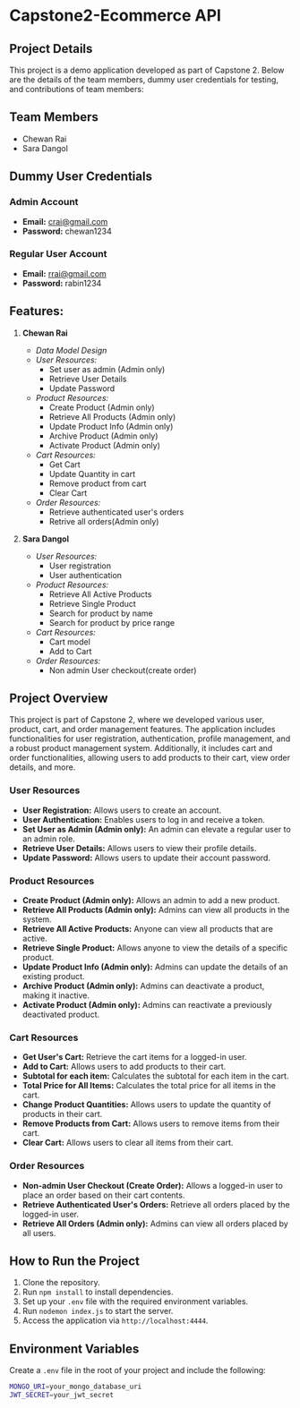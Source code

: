 # Capstone2-Ecommerce API

## Project Details

This project is a demo application developed as part of Capstone 2. Below are the details of the team members, dummy user credentials for testing, and contributions of team members:

## Team Members

- Chewan Rai
- Sara Dangol

## Dummy User Credentials

### Admin Account

- **Email:** crai@gmail.com
- **Password:** chewan1234

### Regular User Account

- **Email:** rrai@gmail.com
- **Password:** rabin1234

## Features:

1. **Chewan Rai**

   - _Data Model Design_
   - _User Resources:_
     - Set user as admin (Admin only)
     - Retrieve User Details
     - Update Password
   - _Product Resources:_
     - Create Product (Admin only)
     - Retrieve All Products (Admin only)
     - Update Product Info (Admin only)
     - Archive Product (Admin only)
     - Activate Product (Admin only)
   - _Cart Resources:_
     - Get Cart
     - Update Quantity in cart
     - Remove product from cart
     - Clear Cart
   - _Order Resources:_
     - Retrieve authenticated user's orders
     - Retrive all orders(Admin only)

2. **Sara Dangol**
   - _User Resources:_
     - User registration
     - User authentication
   - _Product Resources:_
     - Retrieve All Active Products
     - Retrieve Single Product
     - Search for product by name
     - Search for product by price range
   - _Cart Resources:_
     - Cart model
     - Add to Cart
   - _Order Resources:_
     - Non admin User checkout(create order)

## Project Overview

This project is part of Capstone 2, where we developed various user, product, cart, and order management features. The application includes functionalities for user registration, authentication, profile management, and a robust product management system. Additionally, it includes cart and order functionalities, allowing users to add products to their cart, view order details, and more.

### User Resources

- **User Registration:** Allows users to create an account.
- **User Authentication:** Enables users to log in and receive a token.
- **Set User as Admin (Admin only):** An admin can elevate a regular user to an admin role.
- **Retrieve User Details:** Allows users to view their profile details.
- **Update Password:** Allows users to update their account password.

### Product Resources

- **Create Product (Admin only):** Allows an admin to add a new product.
- **Retrieve All Products (Admin only):** Admins can view all products in the system.
- **Retrieve All Active Products:** Anyone can view all products that are active.
- **Retrieve Single Product:** Allows anyone to view the details of a specific product.
- **Update Product Info (Admin only):** Admins can update the details of an existing product.
- **Archive Product (Admin only):** Admins can deactivate a product, making it inactive.
- **Activate Product (Admin only):** Admins can reactivate a previously deactivated product.

### Cart Resources

- **Get User's Cart:** Retrieve the cart items for a logged-in user.
- **Add to Cart:** Allows users to add products to their cart.
- **Subtotal for each item:** Calculates the subtotal for each item in the cart.
- **Total Price for All Items:** Calculates the total price for all items in the cart.
- **Change Product Quantities:** Allows users to update the quantity of products in their cart.
- **Remove Products from Cart:** Allows users to remove items from their cart.
- **Clear Cart:** Allows users to clear all items from their cart.

### Order Resources

- **Non-admin User Checkout (Create Order):** Allows a logged-in user to place an order based on their cart contents.
- **Retrieve Authenticated User's Orders:** Retrieve all orders placed by the logged-in user.
- **Retrieve All Orders (Admin only):** Admins can view all orders placed by all users.

## How to Run the Project

1. Clone the repository.
2. Run `npm install` to install dependencies.
3. Set up your `.env` file with the required environment variables.
4. Run `nodemon index.js` to start the server.
5. Access the application via `http://localhost:4444`.

## Environment Variables

Create a `.env` file in the root of your project and include the following:

```bash
MONGO_URI=your_mongo_database_uri
JWT_SECRET=your_jwt_secret
```
